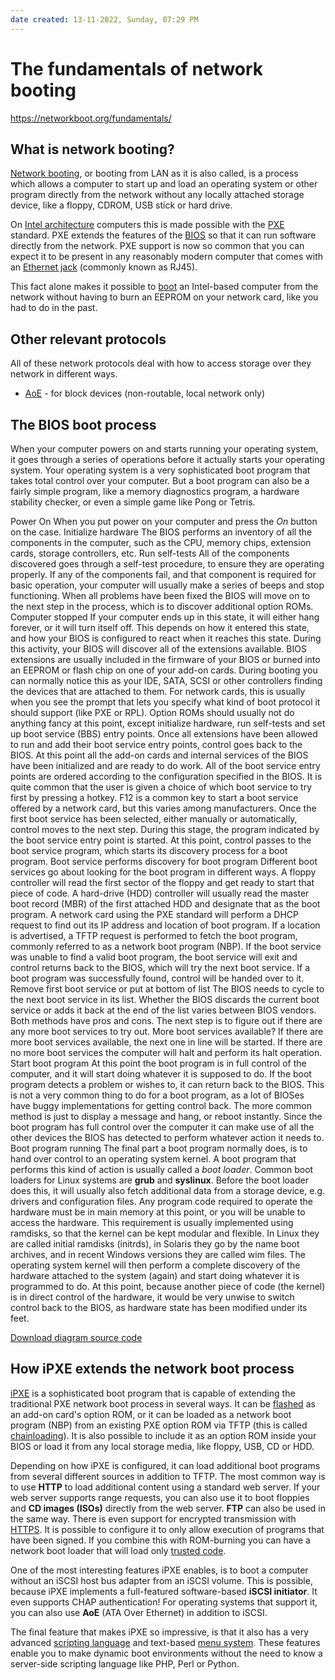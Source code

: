 ```yaml
---
date created: 13-11-2022, Sunday, 07:29 PM
---
```


# The fundamentals of network booting

<https://networkboot.org/fundamentals/>

## What is network booting?

[Network booting](https://en.wikipedia.org/wiki/Network_boot), or booting from LAN as it is also called, is a process which allows a computer to start up and load an operating system or other program directly from the network without any locally attached storage device, like a floppy, CDROM, USB stick or hard drive.

On [Intel architecture](https://en.wikipedia.org/wiki/X86_architecture) computers this is made possible with the [PXE](https://en.wikipedia.org/wiki/Preboot_Execution_Environment) standard. PXE extends the features of the [BIOS](https://en.wikipedia.org/wiki/BIOS) so that it can run software directly from the network. PXE support is now so common that you can expect it to be present in any reasonably modern computer that comes with an [Ethernet jack](https://en.wikipedia.org/wiki/Modular_connector#8P8C) (commonly known as RJ45).

This fact alone makes it possible to [boot](https://en.wikipedia.org/wiki/Booting) an Intel-based computer from the network without having to burn an EEPROM on your network card, like you had to do in the past.

## Other relevant protocols

All of these network protocols deal with how to access storage over they network in different ways.

* [AoE](https://en.wikipedia.org/wiki/ATA_over_Ethernet) - for block devices (non-routable, local network only)

## The BIOS boot process

When your computer powers on and starts running your operating system, it goes through a series of operations before it actually starts your operating system. Your operating system is a very sophisticated boot program that takes total control over your computer. But a boot program can also be a fairly simple program, like a memory diagnostics program, a hardware stability checker, or even a simple game like Pong or Tetris.

Power On When you put power on your computer and press the *On* button on the case. Initialize hardware The BIOS performs an inventory of all the components in the computer, such as the CPU, memory chips, extension cards, storage controllers, etc. Run self-tests All of the components discovered goes through a self-test procedure, to ensure they are operating properly. If any of the components fail, and that component is required for basic operation, your computer will usually make a series of beeps and stop functioning. When all problems have been fixed the BIOS will move on to the next step in the process, which is to discover additional option ROMs. Computer stopped If your computer ends up in this state, it will either hang forever, or it will turn itself off. This depends on how it entered this state, and how your BIOS is configured to react when it reaches this state. During this activity, your BIOS will discover all of the extensions available. BIOS extensions are usually included in the firmware of your BIOS or burned into an EEPROM or flash chip on one of your add-on cards. During booting you can normally notice this as your IDE, SATA, SCSI or other controllers finding the devices that are attached to them. For network cards, this is usually when you see the prompt that lets you specify what kind of boot protocol it should support (like PXE or RPL). Option ROMs should usually not do anything fancy at this point, except initialize hardware, run self-tests and set up boot service (BBS) entry points. Once all extensions have been allowed to run and add their boot service entry points, control goes back to the BIOS. At this point all the add-on cards and internal services of the BIOS have been initialized and are ready to do work. All of the boot service entry points are ordered according to the configuration specified in the BIOS. It is quite common that the user is given a choice of which boot service to try first by pressing a hotkey. F12 is a common key to start a boot service offered by a network card, but this varies among manufacturers. Once the first boot service has been selected, either manually or automatically, control moves to the next step. During this stage, the program indicated by the boot service entry point is started. At this point, control passes to the boot service program, which starts its discovery process for a boot program. Boot service performs discovery for boot program Different boot services go about looking for the boot program in different ways. A floppy controller will read the first sector of the floppy and get ready to start that piece of code. A hard-drive (HDD) controller will usually read the master boot record (MBR) of the first attached HDD and designate that as the boot program. A network card using the PXE standard will perform a DHCP request to find out its IP address and location of boot program. If a location is advertised, a TFTP request is performed to fetch the boot program, commonly referred to as a network boot program (NBP). If the boot service was unable to find a valid boot program, the boot service will exit and control returns back to the BIOS, which will try the next boot service. If a boot program was successfully found, control will be handed over to it. Remove first boot service or put at bottom of list The BIOS needs to cycle to the next boot service in its list. Whether the BIOS discards the current boot service or adds it back at the end of the list varies between BIOS vendors. Both methods have pros and cons. The next step is to figure out if there are any more boot services to try out. More boot services available? If there are more boot services available, the next one in line will be started. If there are no more boot services the computer will halt and perform its halt operation. Start boot program At this point the boot program is in full control of the computer, and it will start doing whatever it is supposed to do. If the boot program detects a problem or wishes to, it can return back to the BIOS. This is not a very common thing to do for a boot program, as a lot of BIOSes have buggy implementations for getting control back. The more common method is just to display a message and hang, or reboot instantly. Since the boot program has full control over the computer it can make use of all the other devices the BIOS has detected to perform whatever action it needs to. Boot program running The final part a boot program normally does, is to hand over control to an operating system kernel. A boot program that performs this kind of action is usually called a *boot loader*. Common boot loaders for Linux systems are **grub** and **syslinux**. Before the boot loader does this, it will usually also fetch additional data from a storage device, e.g. drivers and configuration files. Any program code required to operate the hardware must be in main memory at this point, or you will be unable to access the hardware. This requirement is usually implemented using ramdisks, so that the kernel can be kept modular and flexible. In Linux they are called initial ramdisks (initrds), in Solaris they go by the name boot archives, and in recent Windows versions they are called wim files. The operating system kernel will then perform a complete discovery of the hardware attached to the system (again) and start doing whatever it is programmed to do. At this point, because another piece of code (the kernel) is in direct control of the hardware, it would be very unwise to switch control back to the BIOS, as hardware state has been modified under its feet.

[Download diagram source code](https://networkboot.org/fundamentals/bios_post_and_bbs.dia)

## How iPXE extends the network boot process

[iPXE](http://ipxe.org/) is a sophisticated boot program that is capable of extending the traditional PXE network boot process in several ways. It can be [flashed](http://ipxe.org/howto/romburning) as an add-on card's option ROM, or it can be loaded as a network boot program (NBP) from an existing PXE option ROM via TFTP (this is called [chainloading](http://ipxe.org/howto/chainloading)). It is also possible to include it as an option ROM inside your BIOS or load it from any local storage media, like floppy, USB, CD or HDD.

Depending on how iPXE is configured, it can load additional boot programs from several different sources in addition to TFTP. The most common way is to use **HTTP** to load additional content using a standard web server. If your web server supports range requests, you can also use it to boot floppies and **CD images (ISOs)** directly from the web server. **FTP** can also be used in the same way. There is even support for encrypted transmission with [HTTPS](http://ipxe.org/crypto). It is possible to configure it to only allow execution of programs that have been signed. If you combine this with ROM-burning you can have a network boot loader that will load only [trusted code](http://ipxe.org/cmd/imgverify).

One of the most interesting features iPXE enables, is to boot a computer without an iSCSI host bus adapter from an iSCSI volume. This is possible, because iPXE implements a full-featured software-based **iSCSI initiator**. It even supports CHAP authentication! For operating systems that support it, you can also use **AoE** (ATA Over Ethernet) in addition to iSCSI.

The final feature that makes iPXE so impressive, is that it also has a very advanced [scripting language](http://ipxe.org/scripting) and text-based [menu system](http://ipxe.org/cmd/choose). These features enable you to make dynamic boot environments without the need to know a server-side scripting language like PHP, Perl or Python.
